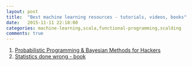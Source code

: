 ```yaml
---
layout: post
title:  "Best machine learning resources - tutorials, videos, books"
date:   2015-11-11 22:18:00
categories: machine-learning,scala,functional-programming,scalding
comments: true
---
```

1. [Probabilistic Programming & Bayesian Methods for Hackers](https://camdavidsonpilon.github.io/Probabilistic-Programming-and-Bayesian-Methods-for-Hackers/)
1. [Statistics done wrong - book](http://www.amazon.com/Statistics-Done-Wrong-Woefully-Complete/dp/1593276206)
